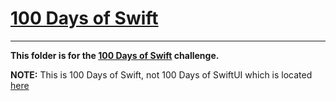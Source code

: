 # [100 Days of Swift](https://www.hackingwithswift.com/100)

---

**This folder is for the [100 Days of Swift](https://www.hackingwithswift.com/100) challenge.**

**NOTE:** This is 100 Days of Swift, not 100 Days of SwiftUI which is located [here](/100DaysOfSwiftUI/)
